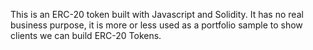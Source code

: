 This is an ERC-20 token built with Javascript and Solidity.  It has no real business purpose, it is more or less used as a portfolio sample to show clients we can build ERC-20 Tokens.
